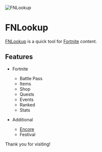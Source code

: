 ![FNLookup](https://repository-images.githubusercontent.com/490444433/1c25dc92-06e7-4414-8afc-df0790e0536c)  

# FNLookup
[FNLookup](https://fnlookup.github.io/) is a quick tool for [Fortnite](https://fn.gg) content.

## Features
- Fortnite
    - Battle Pass
    - Items
    - Shop
    - Quests
    - Events
    - Ranked
    - Stats

- Additional
    - [Encore](https://github.com/Encore-Developers/Encore/)
    - Festival

Thank you for visiting!
